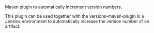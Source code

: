 Maven plugin to automatically increment version numbers.

This plugin can be used together with the versions-maven-plugin in a Jenkins environment to automatically increase the version number of an artifact.